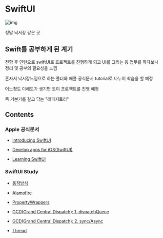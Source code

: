 # SwiftUI

![img](https://velog.velcdn.com/images/j_aion/post/16cdb2ef-b9c7-4283-ac05-d7b97a1977e6/image.jpg)
<br/>

정말 낙서장 같은 곳
<br/>

## Swift를 공부하게 된 계기

전향 후 인턴으로 swiftUI로 프로젝트를 진행하게 되고 UI를 그리는 등 업무를 하다보니 정리 및 공부의 필요성을 느낌
<br/>

혼자서 낙서장느낌으로 하는 폴더와 애플 공식문서 tutorial로 나누어 학습을 할 예정
<br/>

어느정도 이해도가 생기면 토이 프로젝트를 진행 예정
<br/>

즉 기본기를 갈고 닦는 "레파지토리"
<br/>

## Contents

### Apple 공식문서

- [Introducing SwiftUI](https://github.com/BOLTB0X/SwiftUI_Tutorials)

- [Develop apps for iOS(SwiftUI)](https://github.com/BOLTB0X/SwiftUI/tree/main/iOS%20App%20Dev%20Tutorials)
  <br/>

- [Learning SwiftUI]()
  <br/>

### SwiftUI Study

- [동작방식](https://github.com/BOLTB0X/SwiftUI/tree/main/study/SwiftUIBasic/Test)
  <br/>

- [Alamofire](https://github.com/BOLTB0X/SwiftUI/tree/main/study/Alamofire)
  <br/>

- [PropertyWrappers](https://github.com/BOLTB0X/SwiftUI/tree/main/study/PropertyWrappers)
  <br/>

- [GCD(Grand Central Dispatch): 1. dispatchQueue](https://github.com/BOLTB0X/SwiftUI/blob/main/study/GCDPlayground/dispatchQue.md)
  <br/>

- [GCD(Grand Central Dispatch): 2. sync/Async](https://github.com/BOLTB0X/SwiftUI/blob/main/study/GCDPlayground/syncAsync2.md)
  <br/>

- [Thread](https://github.com/BOLTB0X/SwiftUI/tree/main/study/Thread)
  <br/>
